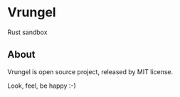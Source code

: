 Vrungel
=======


Rust sandbox


About
-----

Vrungel is open source project, released by MIT license.

Look, feel, be happy :-)